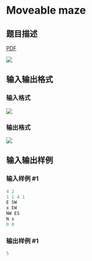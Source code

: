 # Moveable maze

## 题目描述

[problemUrl]: https://uva.onlinejudge.org/index.php?option=com_onlinejudge&Itemid=8&category=78&page=show_problem&problem=2732

[PDF](https://uva.onlinejudge.org/external/116/p11685.pdf)

![](https://cdn.luogu.com.cn/upload/vjudge_pic/UVA11685/7f382170c17fe96ea5696229df9fb30aee87c47c.png)

## 输入输出格式

### 输入格式

![](https://cdn.luogu.com.cn/upload/vjudge_pic/UVA11685/8df10f4bb46b849540eaf12f5feccc72aac183aa.png)

### 输出格式

![](https://cdn.luogu.com.cn/upload/vjudge_pic/UVA11685/ecf4a0bd2cebd01f1a91f977fe9b89c2378720bf.png)

## 输入输出样例

### 输入样例 #1

```cpp
4 2
1 1 4 1
E SW
x EW
NW ES
N x
0 0
```


### 输出样例 #1

```cpp
5
```


